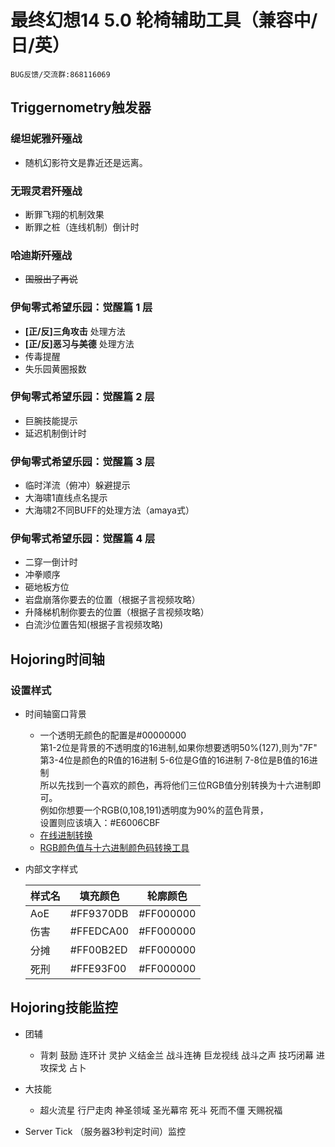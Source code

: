 ﻿# 最终幻想14 5.0 轮椅辅助工具（兼容中/日/英）

    BUG反馈/交流群:868116069

## Triggernometry触发器

### 缇坦妮雅歼殛战

- 随机幻影符文是靠近还是远离。

### 无瑕灵君歼殛战

- 断罪飞翔的机制效果
- 断罪之桩（连线机制）倒计时

### 哈迪斯歼殛战

- ~~国服出了再说~~

### 伊甸零式希望乐园：觉醒篇 1 层

- **\[正/反\]三角攻击**    处理方法
- **\[正/反\]恶习与美德**  处理方法
- 传毒提醒
- 失乐园黄圈报数

### 伊甸零式希望乐园：觉醒篇 2 层

- 巨腕技能提示
- 延迟机制倒计时

### 伊甸零式希望乐园：觉醒篇 3 层

- 临时洋流（俯冲）躲避提示
- 大海啸1直线点名提示
- 大海啸2不同BUFF的处理方法（amaya式）

### 伊甸零式希望乐园：觉醒篇 4 层

- 二穿一倒计时
- 冲拳顺序
- 砸地板方位
- 岩盘崩落你要去的位置（根据子言视频攻略）
- 升降梯机制你要去的位置（根据子言视频攻略）
- 白流沙位置告知(根据子言视频攻略)

## Hojoring时间轴

### 设置样式

- 时间轴窗口背景

  - 一个透明无颜色的配置是#00000000  
    第1-2位是背景的不透明度的16进制,如果你想要透明50%(127),则为"7F"  
    第3-4位是颜色的R值的16进制  5-6位是G值的16进制 7-8位是B值的16进制  
    所以先找到一个喜欢的颜色，再将他们三位RGB值分别转换为十六进制即可。  
    例如你想要一个RGB(0,108,191)透明度为90%的蓝色背景，  
    设置则应该填入：#E6006CBF  
  - [在线进制转换](https://tool.oschina.net/hexconvert/)
  - [RGB颜色值与十六进制颜色码转换工具](https://www.sioe.cn/yingyong/yanse-rgb-16/)

- 内部文字样式

  | 样式名 | 填充颜色  | 轮廓颜色  |
  |--------|-----------|-----------|
  | AoE    | #FF9370DB | #FF000000 |
  | 伤害   | #FFEDCA00 | #FF000000 |
  | 分摊   | #FF00B2ED | #FF000000 |
  | 死刑   | #FFE93F00 | #FF000000 |

## Hojoring技能监控

- 团辅

  - 背刺 鼓励 连环计 灵护 义结金兰 战斗连祷 巨龙视线 战斗之声 技巧闭幕 进攻探戈 占卜

- 大技能

  - 超火流星 行尸走肉 神圣领域 圣光幕帘 死斗 死而不僵 天赐祝福

- Server Tick （服务器3秒判定时间）监控
